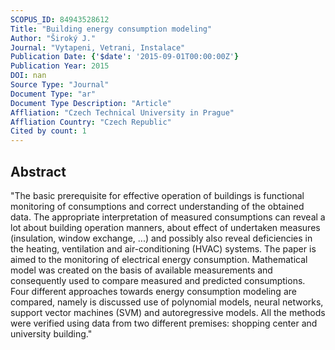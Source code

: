 ```yaml
---
SCOPUS_ID: 84943528612
Title: "Building energy consumption modeling"
Author: "Široký J."
Journal: "Vytapeni, Vetrani, Instalace"
Publication Date: {'$date': '2015-09-01T00:00:00Z'}
Publication Year: 2015
DOI: nan
Source Type: "Journal"
Document Type: "ar"
Document Type Description: "Article"
Affliation: "Czech Technical University in Prague"
Affliation Country: "Czech Republic"
Cited by count: 1
---
```


## Abstract
"The basic prerequisite for effective operation of buildings is functional monitoring of consumptions and correct understanding of the obtained data. The appropriate interpretation of measured consumptions can reveal a lot about building operation manners, about effect of undertaken measures (insulation, window exchange, ...) and possibly also reveal deficiencies in the heating, ventilation and air-conditioning (HVAC) systems. The paper is aimed to the monitoring of electrical energy consumption. Mathematical model was created on the basis of available measurements and consequently used to compare measured and predicted consumptions. Four different approaches towards energy consumption modeling are compared, namely is discussed use of polynomial models, neural networks, support vector machines (SVM) and autoregressive models. All the methods were verified using data from two different premises: shopping center and university building."
